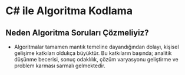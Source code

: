 # C# ile Algoritma Kodlama

## Neden Algoritma Soruları Çözmeliyiz?
* Algoritmalar tamamen mantık temeline dayandığından dolayı, kişisel gelişime katkıları oldukça büyüktür. 
Bu katkıların başında; analitik düşünme becerisi, sonuç odaklılık, çözüm varyasyonu geliştirme ve problem karması sarmalı gelmektedir.

